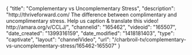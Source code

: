 {
    "title": "Complementary vs Uncomplementary Stress",
    "description": "http:\/\/thriveforward.com\/ The difference between complimentary and uncomplimentary stress. Help us caption & translate this video! http:\/\/amara.org\/v\/CCLJ\/",
    "channelid": "165462",
    "videoid": "165507",
    "date_created": "1399316159",
    "date_modified": "1418181403",
    "type": "captivate",
    "layout": "channelVideo",
    "url": "\/charbroil-tv\/complementary-vs-uncomplementary-stress\/165462-165507"
}